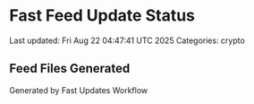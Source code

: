 # Fast Feed Update Status
Last updated: Fri Aug 22 04:47:41 UTC 2025
Categories: crypto

## Feed Files Generated

Generated by Fast Updates Workflow
